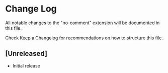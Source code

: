 # Change Log

All notable changes to the "no-comment" extension will be documented in this file.

Check [Keep a Changelog](http://keepachangelog.com/) for recommendations on how to structure this file.

## [Unreleased]

- Initial release
